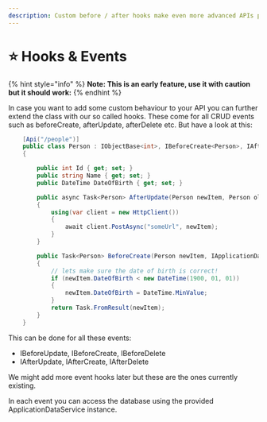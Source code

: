 ```yaml
---
description: Custom before / after hooks make even more advanced APIs possible
---
```


# ⭐ Hooks & Events

{% hint style="info" %}
**Note: This is an early feature, use it with caution but it should work:**
{% endhint %}

In case you want to add some custom behaviour to your API you can further extend the class with our so called hooks. These come for all CRUD events such as beforeCreate, afterUpdate, afterDelete etc. But have a look at this:

```csharp
    [Api("/people")] 
    public class Person : IObjectBase<int>, IBeforeCreate<Person>, IAfterUpdate<Person>
    {

        public int Id { get; set; }
        public string Name { get; set; }
        public DateTime DateOfBirth { get; set; }

        public async Task<Person> AfterUpdate(Person newItem, Person oldItem, IApplicationDataService<GenericDbContext, AuthDbContext> data)
        {
            using(var client = new HttpClient())
            {
                await client.PostAsync("someUrl", newItem);
            }
        }

        public Task<Person> BeforeCreate(Person newItem, IApplicationDataService<GenericDbContext, AuthDbContext> data)
        {
            // lets make sure the date of birth is correct!
            if (newItem.DateOfBirth < new DateTime(1900, 01, 01))
            {
                newItem.DateOfBirth = DateTime.MinValue;
            }
            return Task.FromResult(newItem);
        }
    }
```

This can be done for all these events:

* IBeforeUpdate, IBeforeCreate, IBeforeDelete
* IAfterUpdate, IAfterCreate, IAfterDelete

We might add more event hooks later but these are the ones currently existing.&#x20;

In each event you can access the database using the provided ApplicationDataService instance.&#x20;
